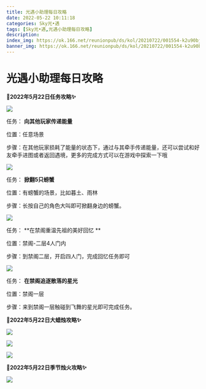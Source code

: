 ```yaml
---
title: 光遇小助理每日攻略
date: 2022-05-22 10:11:18
categories: Sky光•遇
tags: [Sky光•遇,光遇小助理每日攻略]
description: 
index_img: https://ok.166.net/reunionpub/ds/kol/20210722/001554-k2u90bj7ay.png?imageView&thumbnail=600x0&type=jpg
banner_img: https://ok.166.net/reunionpub/ds/kol/20210722/001554-k2u90bj7ay.png?imageView&thumbnail=600x0&type=jpg
---
```

# 光遇小助理每日攻略
**🎉2022年5月22日任务攻略✨**

![](https://ok.166.net/reunionpub/ds/kol/20220522/004312-1wf7sy65id.png)

任务： **向其他玩家传递能量**

位置：任意场景

步骤：在其他玩家损耗了能量的状态下，通过与其牵手传递能量，还可以尝试和好友牵手进图或者返回遇境，更多的完成方式可以在游戏中探索一下哦

![](https://ok.166.net/reunionpub/ds/kol/20220522/004416-k1vtsn6p3q.png)

任务： **掀翻5只螃蟹**

位置：有螃蟹的场景，比如暮土、雨林

步骤：长按自己的角色大叫即可掀翻身边的螃蟹。

  

![](https://ok.166.net/reunionpub/ds/kol/20220522/005216-lkhp5cbnra.png)

任务： **在禁阁重温先祖的美好回忆  **

位置：禁阁-二层4人门内

步骤：到禁阁二层，开启四人门，完成回忆任务即可

![](https://ok.166.net/reunionpub/ds/kol/20220522/005258-svjm8o6wk5.png)

任务： **在禁阁追逐散落的星光**

位置：禁阁一层

步骤：来到禁阁一层触碰到飞舞的星光即可完成任务。

 **🎉2022年5月22日大蜡烛攻略✨**

![](https://ok.166.net/reunionpub/ds/kol/20220522/004554-5qcpssdik4.png)

![](https://ok.166.net/reunionpub/ds/kol/20220522/004642-v7z0besr8y.png)

![](https://ok.166.net/reunionpub/ds/kol/20220522/005040-2os5uhma7t.png)

  

 **🎉2022年5月22日季节烛火攻略✨**

![](https://ok.166.net/reunionpub/ds/kol/20220522/004921-u3yvwo2mib.png)

